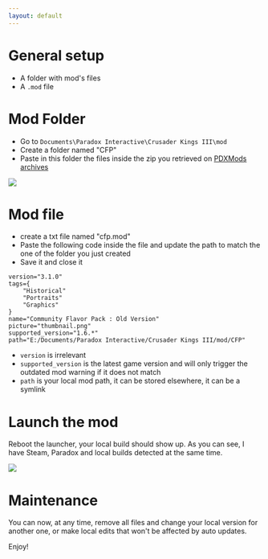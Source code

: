```yaml
---
layout: default
---
```


# General setup

* A folder with mod's files
* A `.mod` file

# Mod Folder
* Go to `Documents\Paradox Interactive\Crusader Kings III\mod`
* Create a folder named "CFP"
* Paste in this folder the files inside the zip you retrieved on [PDXMods archives](https://mods.paradoxplaza.com/mods/12560/Any)

![](https://i.imgur.com/RXlzZCy.png)

# Mod file
* create a txt file named "cfp.mod"
* Paste the following code inside the file and update the path to match the one of the folder you just created
* Save it and close it

```
version="3.1.0"
tags={
	"Historical"
	"Portraits"
	"Graphics"
}
name="Community Flavor Pack : Old Version"
picture="thumbnail.png"
supported_version="1.6.*"
path="E:/Documents/Paradox Interactive/Crusader Kings III/mod/CFP"
```

* `version` is irrelevant
* `supported_version` is the latest game version and will only trigger the outdated mod warning if it does not match
* `path` is your local mod path, it can be stored elsewhere, it can be a symlink

# Launch the mod
Reboot the launcher, your local build should show up. As you can see, I have Steam, Paradox and local builds detected at the same time.

![](https://i.imgur.com/uXp6WxS.png)

# Maintenance
You can now, at any time, remove all files and change your local version for another one, or make local edits that won't be affected by auto updates.

Enjoy!